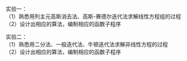 实验一：  
（1）熟悉用列主元高斯消去法、高斯-赛德尔迭代法求解线性方程组的过程  
（2）设计出相应的算法，编制相应的函数子程序

实验二：  
（1）熟悉用二分法、一般迭代法、牛顿迭代法求解非线性方程的过程  
（2）设计出相应的算法，编制相应的函数子程序
